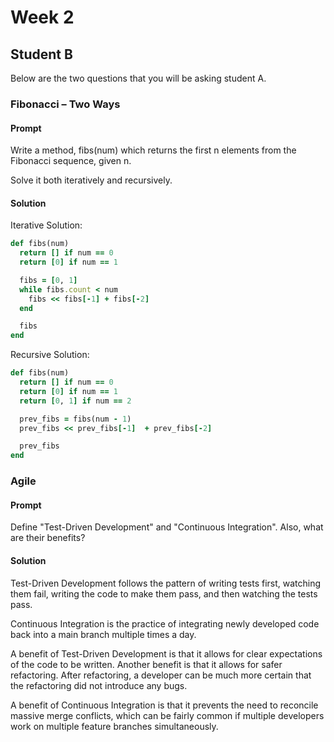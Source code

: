 # Week 2

## Student B

Below are the two questions that you will be asking student A.

### Fibonacci – Two Ways

#### Prompt

Write a method, fibs(num) which returns the first n elements from the
Fibonacci sequence, given n.

Solve it both iteratively and recursively.

#### Solution

Iterative Solution:

```ruby
def fibs(num)
  return [] if num == 0
  return [0] if num == 1

  fibs = [0, 1]
  while fibs.count < num
    fibs << fibs[-1] + fibs[-2]
  end

  fibs
end
```

Recursive Solution:

```ruby
def fibs(num)
  return [] if num == 0
  return [0] if num == 1
  return [0, 1] if num == 2

  prev_fibs = fibs(num - 1)
  prev_fibs << prev_fibs[-1]  + prev_fibs[-2]

  prev_fibs
end
```

### Agile

#### Prompt

Define "Test-Driven Development" and "Continuous Integration". Also,
what are their benefits?

#### Solution

Test-Driven Development follows the pattern of writing tests first,
watching them fail, writing the code to make them pass, and then
watching the tests pass.

Continuous Integration is the practice of integrating newly developed
code back into a main branch multiple times a day.

A benefit of Test-Driven Development is that it allows for clear
expectations of the code to be written. Another benefit is that it
allows for safer refactoring. After refactoring, a developer can be much
more certain that the refactoring did not introduce any bugs.

A benefit of Continuous Integration is that it prevents the need to
reconcile massive merge conflicts, which can be fairly common if
multiple developers work on multiple feature branches simultaneously.
